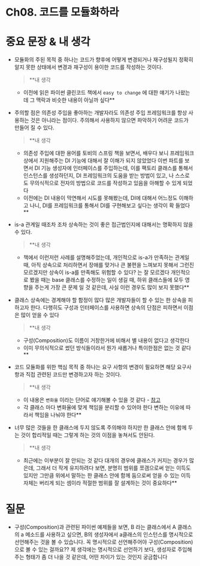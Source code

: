 # Ch08. 코드를 모듈화하라

# 중요 문장 & 내 생각

- 모듈화의 주된 목적 중 하나는 코드가 향후에 어떻게 변경되거나 재구성될지 정확히 알지 못한 상태에서 변경과 재구성이 용이한 코드를 작성하는 것이다.
    
    > **내 생각
    - 이전에 읽은 파이썬 클린코드 책에서 `easy to change` 에 대한 얘기가 나왔는데 그 맥락과 비슷한 내용이 아닐까 싶다**
    > 
- 주의할 점은 의존성 주입을 좋아하는 개발자라도 의존성 주입 프레임워크를 항상 사용하는 것은 아니라는 점이다. 주의해서 사용하지 않으면 파악하기 어려운 코드가 만들어 질 수 있다.
    
    > **내 생각
    - 의존성 주입에 대한 용어를 토비의 스프링 책을 보면서, 배우다 보니 프레임워크 상에서 지원해주는 DI 기능에 대해서 잘 이해가 되지 않았었다 이번 파트를 보면서 DI 기능 생성자에 인터페이스를 주입하는데, 이를 팩토리 클래스를 통해서 인스턴스를 생성하던지, DI 프레임워크의 도움을 받는 방법이 있고, 나 스스로도 무의식적으로 전자의 방법으로 코드를 작성하고 있음을 아해할 수 있게 되었다
    - 이전에는 DI 내용이 막연해서 시도를 못해봤는데, DI에 대해서 어느정도 이해하고 나니, DI를 프레임워크를 통해서 DI를 구현해보고 싶다는 생각이 확 들었다**
    > 
- is-a 관계일 때조차 조차 상속하는 것이 좋은 접근법인지에 대해서는 명확하지 않을 수 있다.
    
    > **내 생각
    - 책에서 이런저런 사례를 설명해주었는데, 개인적으로 is-a가 만족하는 관계일때, 아직 상속으로 처리하면서 장애를 맞거나 큰 불편을 느껴보지 못해서 그런진 모르겠지만 상속이 is-a를 만족해도 위험할 수 있다? 는 잘 모르겠다 개인적으로 봤을 때는 base 클래스를 수정하는 일이 생길 때, 하위 클래스들에 모두 영향을 주는게 가장 큰 문제 일 것 같은데, 사실 이런 경우도 많이 보지 못했다**
    > 
- 클래스 상속에는 경계해야 할 함정이 많다 많은 개발자들이 할 수 있는 한 상속을 피하고자 한다. 다행히도 구성과 인터페이스를 사용하면 상속의 단점은 피하면서 이점은 많이 얻을 수 있다
    
    > **내 생각
    - 구성(Composition)도 이름이 거창한거에 비해서 별 내용이 없다고 생각한다
    - 이미 무의식적으로 썼던 방식들이라서 뭔가 새롭거나 특이한점은 없는 것 같다**
    > 
- 코드 모듈화를 위한 핵심 목적 중 하나는 요구 사항의 변경이 필요하면 해당 요구사항과 직접 관련된 코드만 변경하고자 하는 것이다.
    
    > **내 생각
    - 이 내용은 `변화율` 이라는 단어로 얘기해볼 수 있을 것 같다 - [참고](https://youtu.be/_JGchAMbPGI?t=2668)
    - 각 클래스 마다 변화율에 맞게 책임을 분리할 수 있어야 한다 변하는 이유에 따라서 책임을 나눠야 한다**
    > 
- 너무 많은 것들을 한 클래스에 두지 않도록 주의해야 하지만 한 클래스 안에 함께 두는 것이 합리적일 때는 그렇게 하는 것의 이점을 놓쳐서도 안된다.
    
    > **내 생각
    - 최근에는 이부분이 잘 안되는 것 같다 대개의 경우에 클래스가 커지는 경우가 많은데, 그래서 더 작게 유지하려다 보면, 분명히 범위를 쪼갬으로써 얻는 이득도 있지만 그만큼 위에서 말하는 한 클래스 안에 함께 둠으로써 얻을 수 있는 이득 자체는 버리게 되는 셈이라 적절한 범위를 잘 설계하는 것이 중요하다**
    > 

# 질문

- 구성(Composition)과 관련된 파이썬 예제들을 보면, B 라는 클래스에서 A 클래스의 a 메소드를 사용하고 싶으면, B의 생성자에서 a클래스의 인스턴스를 명시적으로 선언해주는 것을 볼 수 있습니다. 꼭 명시적으로 선언해주어야 구성(Composition) 으로 볼 수 있는 걸까요?? 제 생각에는 명시적으로 선언하기 보다, 생성자로 주입해주는 형태가 좀 더 나을 것 같은데, 어떤 차이가 있는 것인지 궁금합니다